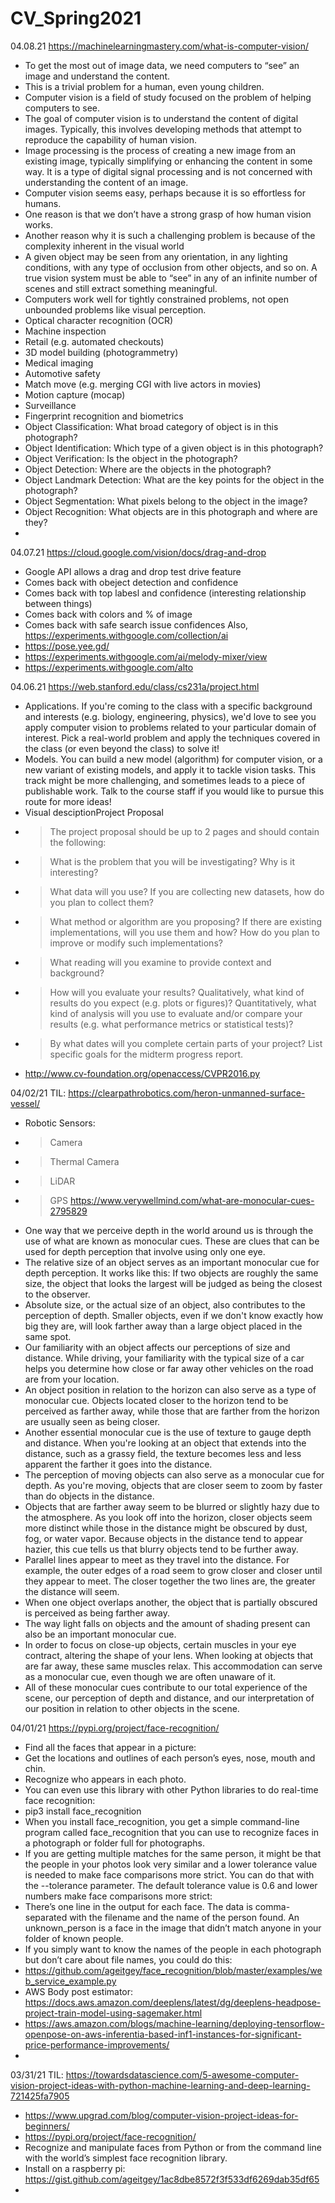 # CV_Spring2021

04.08.21
https://machinelearningmastery.com/what-is-computer-vision/
* To get the most out of image data, we need computers to “see” an image and understand the content.
* This is a trivial problem for a human, even young children.
* Computer vision is a field of study focused on the problem of helping computers to see.
* The goal of computer vision is to understand the content of digital images. Typically, this involves developing methods that attempt to reproduce the capability of human vision.
* Image processing is the process of creating a new image from an existing image, typically simplifying or enhancing the content in some way. It is a type of digital signal processing and is not concerned with understanding the content of an image.
* Computer vision seems easy, perhaps because it is so effortless for humans.
* One reason is that we don’t have a strong grasp of how human vision works.
* Another reason why it is such a challenging problem is because of the complexity inherent in the visual world
* A given object may be seen from any orientation, in any lighting conditions, with any type of occlusion from other objects, and so on. A true vision system must be able to “see” in any of an infinite number of scenes and still extract something meaningful.
* Computers work well for tightly constrained problems, not open unbounded problems like visual perception.
* Optical character recognition (OCR)
* Machine inspection
* Retail (e.g. automated checkouts)
* 3D model building (photogrammetry)
* Medical imaging
* Automotive safety
* Match move (e.g. merging CGI with live actors in movies)
* Motion capture (mocap)
* Surveillance
* Fingerprint recognition and biometrics
* Object Classification: What broad category of object is in this photograph?
* Object Identification: Which type of a given object is in this photograph?
* Object Verification: Is the object in the photograph?
* Object Detection: Where are the objects in the photograph?
* Object Landmark Detection: What are the key points for the object in the photograph?
* Object Segmentation: What pixels belong to the object in the image?
* Object Recognition: What objects are in this photograph and where are they?
* 

04.07.21
https://cloud.google.com/vision/docs/drag-and-drop
* Google API allows a drag and drop test drive feature
* Comes back with obeject detection and confidence
* Comes back with top labesl and confidence (interesting relationship between things)
* Comes back with colors and % of image
* Comes back with safe search issue confidences
Also, https://experiments.withgoogle.com/collection/ai
* https://pose.yee.gd/
* https://experiments.withgoogle.com/ai/melody-mixer/view
* https://experiments.withgoogle.com/alto

04.06.21
https://web.stanford.edu/class/cs231a/project.html
* Applications. If you're coming to the class with a specific background and interests (e.g. biology, engineering, physics), we'd love to see you apply computer vision to problems related to your particular domain of interest. Pick a real-world problem and apply the techniques covered in the class (or even beyond the class) to solve it!
* Models. You can build a new model (algorithm) for computer vision, or a new variant of existing models, and apply it to tackle vision tasks. This track might be more challenging, and sometimes leads to a piece of publishable work. Talk to the course staff if you would like to pursue this route for more ideas!
* Visual desciptionProject Proposal
* > The project proposal should be up to 2 pages and should contain the following:
* > What is the problem that you will be investigating? Why is it interesting?
* > What data will you use? If you are collecting new datasets, how do you plan to collect them?
* > What method or algorithm are you proposing? If there are existing implementations, will you use them and how? How do you plan to improve or modify such implementations?
* > What reading will you examine to provide context and background?
* > How will you evaluate your results? Qualitatively, what kind of results do you expect (e.g. plots or figures)? Quantitatively, what kind of analysis will you use to evaluate and/or compare your results (e.g. what performance metrics or statistical tests)?
* > By what dates will you complete certain parts of your project? List specific goals for the midterm progress report.
* http://www.cv-foundation.org/openaccess/CVPR2016.py


04/02/21
TIL: https://clearpathrobotics.com/heron-unmanned-surface-vessel/
* Robotic Sensors:
* > Camera
* > Thermal Camera
* > LiDAR
* > GPS
https://www.verywellmind.com/what-are-monocular-cues-2795829
* One way that we perceive depth in the world around us is through the use of what are known as monocular cues. These are clues that can be used for depth perception that involve using only one eye. 
* The relative size of an object serves as an important monocular cue for depth perception. It works like this: If two objects are roughly the same size, the object that looks the largest will be judged as being the closest to the observer.
* Absolute size, or the actual size of an object, also contributes to the perception of depth. Smaller objects, even if we don't know exactly how big they are, will look farther away than a large object placed in the same spot.
* Our familiarity with an object affects our perceptions of size and distance. While driving, your familiarity with the typical size of a car helps you determine how close or far away other vehicles on the road are from your location.
* An object position in relation to the horizon can also serve as a type of monocular cue. Objects located closer to the horizon tend to be perceived as farther away, while those that are farther from the horizon are usually seen as being closer.
* Another essential monocular cue is the use of texture to gauge depth and distance. When you're looking at an object that extends into the distance, such as a grassy field, the texture becomes less and less apparent the farther it goes into the distance.
* The perception of moving objects can also serve as a monocular cue for depth. As you're moving, objects that are closer seem to zoom by faster than do objects in the distance. 
* Objects that are farther away seem to be blurred or slightly hazy due to the atmosphere. As you look off into the horizon, closer objects seem more distinct while those in the distance might be obscured by dust, fog, or water vapor. Because objects in the distance tend to appear hazier, this cue tells us that blurry objects tend to be further away.
* Parallel lines appear to meet as they travel into the distance. For example, the outer edges of a road seem to grow closer and closer until they appear to meet. The closer together the two lines are, the greater the distance will seem.
* When one object overlaps another, the object that is partially obscured is perceived as being farther away. 
* The way light falls on objects and the amount of shading present can also be an important monocular cue. 
* In order to focus on close-up objects, certain muscles in your eye contract, altering the shape of your lens. When looking at objects that are far away, these same muscles relax. This accommodation can serve as a monocular cue, even though we are often unaware of it.
* All of these monocular cues contribute to our total experience of the scene, our perception of depth and distance, and our interpretation of our position in relation to other objects in the scene.

04/01/21
https://pypi.org/project/face-recognition/
* Find all the faces that appear in a picture:
* Get the locations and outlines of each person’s eyes, nose, mouth and chin.
* Recognize who appears in each photo.
* You can even use this library with other Python libraries to do real-time face recognition:
* pip3 install face_recognition
* When you install face_recognition, you get a simple command-line program
called face_recognition that you can use to recognize faces in a
photograph or folder full for photographs.
* If you are getting multiple matches for the same person, it might be that
the people in your photos look very similar and a lower tolerance value
is needed to make face comparisons more strict.
You can do that with the --tolerance parameter. The default tolerance
value is 0.6 and lower numbers make face comparisons more strict:
* There’s one line in the output for each face. The data is comma-separated
with the filename and the name of the person found.
An unknown_person is a face in the image that didn’t match anyone in
your folder of known people.
* If you simply want to know the names of the people in each photograph but don’t
care about file names, you could do this:
* https://github.com/ageitgey/face_recognition/blob/master/examples/web_service_example.py
* AWS Body post estimator: https://docs.aws.amazon.com/deeplens/latest/dg/deeplens-headpose-project-train-model-using-sagemaker.html
* https://aws.amazon.com/blogs/machine-learning/deploying-tensorflow-openpose-on-aws-inferentia-based-inf1-instances-for-significant-price-performance-improvements/
* 



03/31/21
TIL: https://towardsdatascience.com/5-awesome-computer-vision-project-ideas-with-python-machine-learning-and-deep-learning-721425fa7905
* https://www.upgrad.com/blog/computer-vision-project-ideas-for-beginners/
* https://pypi.org/project/face-recognition/
* Recognize and manipulate faces from Python or from the command line with
the world’s simplest face recognition library.
* Install on a raspberry pi: https://gist.github.com/ageitgey/1ac8dbe8572f3f533df6269dab35df65
* 
